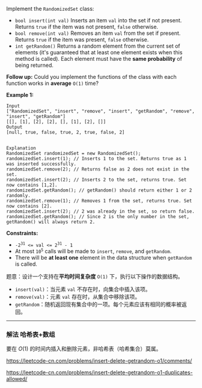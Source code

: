

Implement the `RandomizedSet` class:

-  `bool insert(int val)` Inserts an item `val` into the set if not present. Returns `true` if the item was not present, `false` otherwise.
 - `bool remove(int val)` Removes an item `val` from the set if present. Returns `true` if the item was present, `false` otherwise.
 - `int getRandom()` Returns a random element from the current set of elements (it's guaranteed that at least one element exists when this method is called). Each element must have the **same probability** of being returned.

**Follow up:** Could you implement the functions of the class with each function works in **average** `O(1)` time?

 

**Example 1:**

```clike
Input
["RandomizedSet", "insert", "remove", "insert", "getRandom", "remove", "insert", "getRandom"]
[[], [1], [2], [2], [], [1], [2], []]
Output
[null, true, false, true, 2, true, false, 2]


Explanation
RandomizedSet randomizedSet = new RandomizedSet();
randomizedSet.insert(1); // Inserts 1 to the set. Returns true as 1 was inserted successfully.
randomizedSet.remove(2); // Returns false as 2 does not exist in the set.
randomizedSet.insert(2); // Inserts 2 to the set, returns true. Set now contains [1,2].
randomizedSet.getRandom(); // getRandom() should return either 1 or 2 randomly.
randomizedSet.remove(1); // Removes 1 from the set, returns true. Set now contains [2].
randomizedSet.insert(2); // 2 was already in the set, so return false.
randomizedSet.getRandom(); // Since 2 is the only number in the set, getRandom() will always return 2.
```
 

**Constraints:**
-  <code>-2<sup>31</sup> <= val <= 2<sup>31</sup> - 1</code>
- At most <code>10<sup>5</sup></code> calls will be made to `insert`, `remove`, and `getRandom`.
- There will be **at least one** element in the data structure when `getRandom` is called.

题意：设计一个支持在**平均时间复杂度** `O(1)` 下，执行以下操作的数据结构。

- `insert(val)`：当元素 `val` 不存在时，向集合中插入该项。
 - `remove(val)`：元素 `val` 存在时，从集合中移除该项。
 - `getRandom`：随机返回现有集合中的一项。每个元素应该有相同的概率被返回。
 
 ---
### 解法 哈希表+数组
要在 $O(1)$ 的时间内插入和删除元素，非哈希表（哈希集合）莫属。

https://leetcode-cn.com/problems/insert-delete-getrandom-o1/comments/ 

https://leetcode-cn.com/problems/insert-delete-getrandom-o1-duplicates-allowed/
